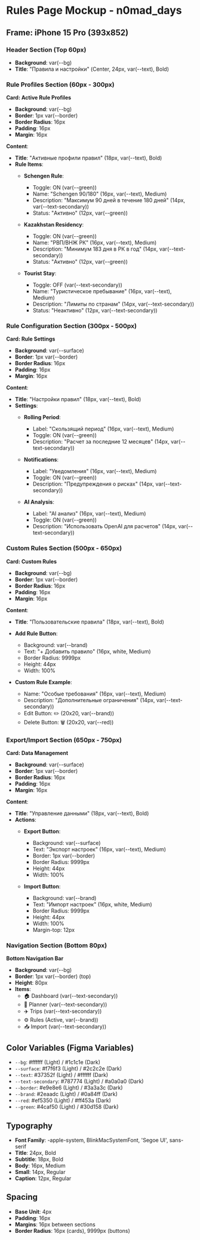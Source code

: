 # Rules Page Mockup - n0mad_days

## Frame: iPhone 15 Pro (393x852)

### Header Section (Top 60px)
- **Background**: var(--bg)
- **Title**: "Правила и настройки" (Center, 24px, var(--text), Bold)

### Rule Profiles Section (60px - 300px)
**Card: Active Rule Profiles**
- **Background**: var(--bg)
- **Border**: 1px var(--border)
- **Border Radius**: 16px
- **Padding**: 16px
- **Margin**: 16px

**Content**:
- **Title**: "Активные профили правил" (18px, var(--text), Bold)
- **Rule Items**:
  - **Schengen Rule**:
    - Toggle: ON (var(--green))
    - Name: "Schengen 90/180" (16px, var(--text), Medium)
    - Description: "Максимум 90 дней в течение 180 дней" (14px, var(--text-secondary))
    - Status: "Активно" (12px, var(--green))
  
  - **Kazakhstan Residency**:
    - Toggle: ON (var(--green))
    - Name: "РВП/ВНЖ РК" (16px, var(--text), Medium)
    - Description: "Минимум 183 дня в РК в год" (14px, var(--text-secondary))
    - Status: "Активно" (12px, var(--green))
  
  - **Tourist Stay**:
    - Toggle: OFF (var(--text-secondary))
    - Name: "Туристическое пребывание" (16px, var(--text), Medium)
    - Description: "Лимиты по странам" (14px, var(--text-secondary))
    - Status: "Неактивно" (12px, var(--text-secondary))

### Rule Configuration Section (300px - 500px)
**Card: Rule Settings**
- **Background**: var(--surface)
- **Border**: 1px var(--border)
- **Border Radius**: 16px
- **Padding**: 16px
- **Margin**: 16px

**Content**:
- **Title**: "Настройки правил" (18px, var(--text), Bold)
- **Settings**:
  - **Rolling Period**:
    - Label: "Скользящий период" (16px, var(--text), Medium)
    - Toggle: ON (var(--green))
    - Description: "Расчет за последние 12 месяцев" (14px, var(--text-secondary))
  
  - **Notifications**:
    - Label: "Уведомления" (16px, var(--text), Medium)
    - Toggle: ON (var(--green))
    - Description: "Предупреждения о рисках" (14px, var(--text-secondary))
  
  - **AI Analysis**:
    - Label: "AI анализ" (16px, var(--text), Medium)
    - Toggle: ON (var(--green))
    - Description: "Использовать OpenAI для расчетов" (14px, var(--text-secondary))

### Custom Rules Section (500px - 650px)
**Card: Custom Rules**
- **Background**: var(--bg)
- **Border**: 1px var(--border)
- **Border Radius**: 16px
- **Padding**: 16px
- **Margin**: 16px

**Content**:
- **Title**: "Пользовательские правила" (18px, var(--text), Bold)
- **Add Rule Button**:
  - Background: var(--brand)
  - Text: "+ Добавить правило" (16px, white, Medium)
  - Border Radius: 9999px
  - Height: 44px
  - Width: 100%

- **Custom Rule Example**:
  - Name: "Особые требования" (16px, var(--text), Medium)
  - Description: "Дополнительные ограничения" (14px, var(--text-secondary))
  - Edit Button: ✏️ (20x20, var(--brand))
  - Delete Button: 🗑️ (20x20, var(--red))

### Export/Import Section (650px - 750px)
**Card: Data Management**
- **Background**: var(--surface)
- **Border**: 1px var(--border)
- **Border Radius**: 16px
- **Padding**: 16px
- **Margin**: 16px

**Content**:
- **Title**: "Управление данными" (18px, var(--text), Bold)
- **Actions**:
  - **Export Button**:
    - Background: var(--surface)
    - Text: "Экспорт настроек" (16px, var(--text), Medium)
    - Border: 1px var(--border)
    - Border Radius: 9999px
    - Height: 44px
    - Width: 100%
  
  - **Import Button**:
    - Background: var(--brand)
    - Text: "Импорт настроек" (16px, white, Medium)
    - Border Radius: 9999px
    - Height: 44px
    - Width: 100%
    - Margin-top: 12px

### Navigation Section (Bottom 80px)
**Bottom Navigation Bar**
- **Background**: var(--bg)
- **Border**: 1px var(--border) (top)
- **Height**: 80px
- **Items**:
  - 🏠 Dashboard (var(--text-secondary))
  - 📅 Planner (var(--text-secondary))
  - ✈️ Trips (var(--text-secondary))
  - ⚙️ Rules (Active, var(--brand))
  - 📥 Import (var(--text-secondary))

## Color Variables (Figma Variables)
- `--bg`: #ffffff (Light) / #1c1c1e (Dark)
- `--surface`: #f7f6f3 (Light) / #2c2c2e (Dark)
- `--text`: #37352f (Light) / #ffffff (Dark)
- `--text-secondary`: #787774 (Light) / #a0a0a0 (Dark)
- `--border`: #e9e8e6 (Light) / #3a3a3c (Dark)
- `--brand`: #2eaadc (Light) / #0a84ff (Dark)
- `--red`: #ef5350 (Light) / #ff453a (Dark)
- `--green`: #4caf50 (Light) / #30d158 (Dark)

## Typography
- **Font Family**: -apple-system, BlinkMacSystemFont, 'Segoe UI', sans-serif
- **Title**: 24px, Bold
- **Subtitle**: 18px, Bold
- **Body**: 16px, Medium
- **Small**: 14px, Regular
- **Caption**: 12px, Regular

## Spacing
- **Base Unit**: 4px
- **Padding**: 16px
- **Margins**: 16px between sections
- **Border Radius**: 16px (cards), 9999px (buttons)
